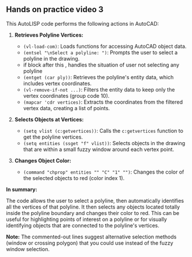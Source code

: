 ## Hands on practice video 3

This AutoLISP code performs the following actions in AutoCAD:

1. **Retrieves Polyline Vertices:**
   - `(vl-load-com)`: Loads functions for accessing AutoCAD object data.
   - `(entsel "\nSelect a polyline: ")`: Prompts the user to select a polyline in the drawing.
   - if block after this , handles the situation of user not selecting any polyline
    - `(entget (car ply))`: Retrieves the polyline's entity data, which includes vertex coordinates.
   - `(vl-remove-if-not ...)`: Filters the entity data to keep only the vertex coordinates (group code 10).
   - `(mapcar 'cdr vertices)`: Extracts the coordinates from the filtered vertex data, creating a list of points.

3. **Selects Objects at Vertices:**
   - `(setq vlist (c:getvertices))`: Calls the `c:getvertices` function to get the polyline vertices.
   - `(setq entities (ssget "f" vlist))`: Selects objects in the drawing that are within a small fuzzy window around each vertex point.

4. **Changes Object Color:**
   - `(command "chprop" entities "" "C" "1" "")`: Changes the color of the selected objects to red (color index 1).

**In summary:**

The code allows the user to select a polyline, then automatically identifies all the vertices of that polyline. It then selects any objects located totally inside the polyline boundary and changes their color to red. This can be useful for highlighting points of interest on a polyline or for visually identifying objects that are connected to the polyline's vertices.

**Note:** The commented-out lines suggest alternative selection methods (window or crossing polygon) that you could use instead of the fuzzy window selection.

